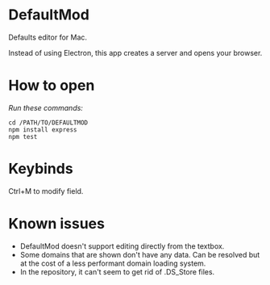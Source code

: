 # DefaultMod

Defaults editor for Mac.

Instead of using Electron, this app creates a server and opens your browser.

# How to open

*Run these commands:*

```
cd /PATH/TO/DEFAULTMOD
npm install express
npm test
```

# Keybinds

Ctrl+M to modify field.

# Known issues

- DefaultMod doesn't support editing directly from the textbox.
- Some domains that are shown don't have any data. Can be resolved but at the cost of a less performant domain loading system.
- In the repository, it can't seem to get rid of .DS_Store files.
